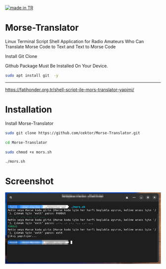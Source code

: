 <a href="#">
    <img src="https://raw.githubusercontent.com/pedromxavier/flag-badges/main/badges/TR.svg" alt="made in TR">
</a>

# Morse-Translator
Linux Terminal Script Shell Application for Radio Amateurs Who Can Translate Morse Code to Text and Text to Morse Code

Install Git Clone 

Github Package Must Be Installed On Your Device.
```bash
sudo apt install git  -y
```

----------------------------------

https://fatihonder.org.tr/shell-script-ile-mors-translator-yapimi/

# Installation
Install Morse-Translator

```bash
sudo git clone https://github.com/cektor/Morse-Translator.git
```
```bash
cd Morse-Translator
```
```bash
sudo chmod +x mors.sh
```
```bash
./mors.sh
```

# Screenshot

![Demo](morstrans.png)
